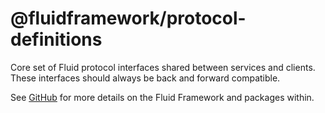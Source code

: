 # @fluidframework/protocol-definitions

Core set of Fluid protocol interfaces shared between services and clients.
These interfaces should always be back and forward compatible.

See [GitHub](https://github.com/microsoft/FluidFramework) for more details on the Fluid Framework and packages within.
